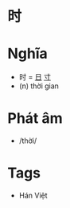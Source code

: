 # 时

# Nghĩa
* 时 = [日](日.md) [寸](寸.md)
* (n) thời gian

# Phát âm
* /thời/

# Tags
* Hán Việt

<script>window.HANZI_FIELD='时';</script>
